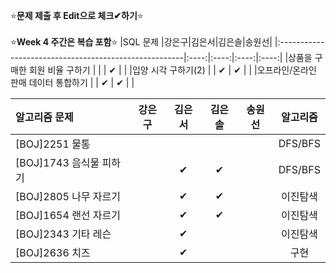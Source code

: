 ⭐**문제 제출 후 Edit으로 체크✔하기**⭐<br/><br/>
⭐**Week 4 주간은 복습 포함**⭐
|SQL 문제                                               |강은구|김은서|김은솔|송원선|
|:------------------------------------------------------|:----:|:----:|:----:|:----:|
|상품을 구매한 회원 비율 구하기                           |      |      |  ✔   |      | 
|입양 시각 구하기(2)                                     |      |  ✔  | ✔    |      | 
|오프라인/온라인 판매 데이터 통합하기                      |      |  ✔  | ✔    |      | 


|알고리즘 문제                 |강은구|김은서|김은솔|송원선|알고리즘|
|:-----------------------------|:----:|:----:|:----:|:----:|:------:|
|[BOJ]2251 물통                |      |      |      |      |DFS/BFS|
|[BOJ]1743 음식물 피하기       |      |  ✔   |  ✔   |      |DFS/BFS|
|[BOJ]2805 나무 자르기         |      |  ✔   |  ✔   |      |이진탐색|
|[BOJ]1654 랜선 자르기         |      |  ✔   |  ✔   |      |이진탐색|
|[BOJ]2343 기타 레슨           |      |   ✔  |      |      |이진탐색|
|[BOJ]2636 치즈                |      |  ✔   |      |      |구현   |
